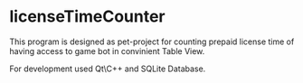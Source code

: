 # licenseTimeCounter

This program is designed as pet-project for counting prepaid license time of having access to game bot in convinient Table View.

For development used Qt\C++ and SQLite Database.
